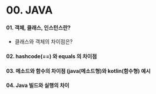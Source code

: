 # 00. JAVA

#### 01. 객체, 클래스, 인스턴스란?
- 클래스와 객체의 차이점은?
#### 02. hashcode(==) 와 equals 의 차이점
#### 03. 메소드와 함수의 차이점 (java(메소드형)와 kotlin(함수형) 예시
#### 04. Java 빌드와 실행의 차이
